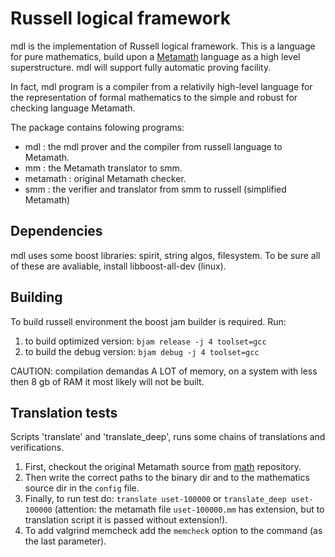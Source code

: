 
Russell logical framework
================================

mdl is the implementation of Russell logical framework.
This is a language for pure mathematics, build upon a [Metamath](http://www.metamath.org)
language as a high level superstructure. mdl will support fully automatic proving
facility.

In fact, mdl program is a compiler from a relativily high-level language for the 
representation of formal mathematics to the simple and robust for checking
language Metamath.

The package contains folowing programs:
 * mdl      : the mdl prover and the compiler from russell language to Metamath.
 * mm       : the Metamath translator to smm.
 * metamath : original Metamath checker.
 * smm      : the verifier and translator from smm to russell (simplified Metamath)

Dependencies
------------
mdl uses some boost libraries: spirit, string algos, filesystem. To be sure all of these
are avaliable, install libboost-all-dev (linux).

Building
--------
To build russell environment the boost jam builder is required.
Run:
 1. to build optimized version:  `bjam release -j 4 toolset=gcc`
 2. to build the debug version:  `bjam debug -j 4 toolset=gcc`
 
CAUTION: compilation demandas A LOT of memory, on a system with less
then 8 gb of RAM it most likely will not be built. 


Translation tests
-----------------
Scripts 'translate' and 'translate_deep', runs some chains of translations and verifications.
 1. First, checkout the original Metamath source from [math](https://github.com/dmitry-vlasov/math)
repository. 
 2. Then write the correct paths to the binary dir and to the mathematics source dir in
the `config` file. 
 3. Finally, to run test do: `translate uset-100000` or `translate_deep uset-100000`
 (attention: the metamath file `uset-100000.mm` has extension, but to translation script it is passed without extension!).
 4. To add valgrind memcheck add the `memcheck` option to the command (as the last parameter).

 

